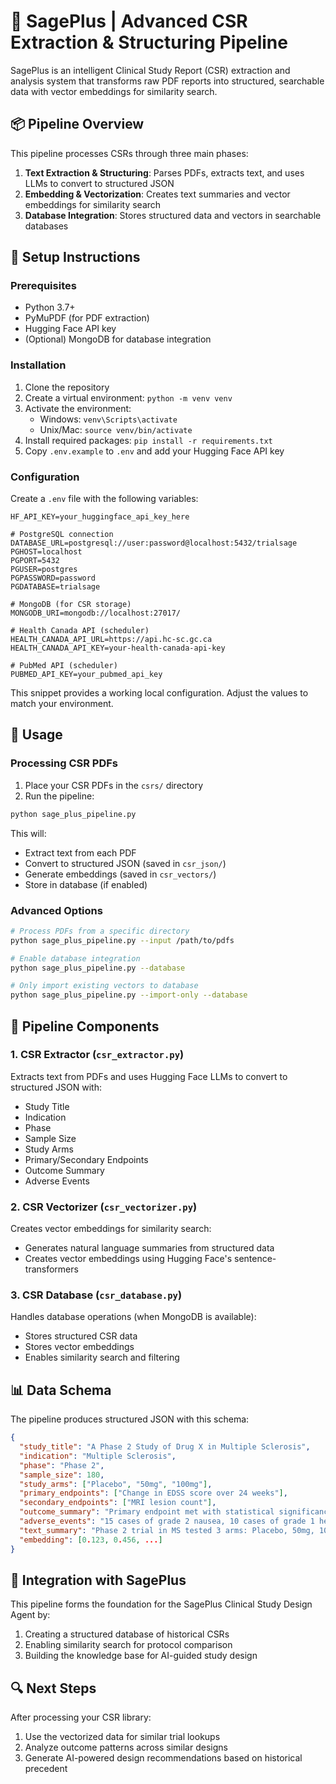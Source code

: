 # 🧠 SagePlus | Advanced CSR Extraction & Structuring Pipeline

SagePlus is an intelligent Clinical Study Report (CSR) extraction and analysis system that transforms raw PDF reports into structured, searchable data with vector embeddings for similarity search.

## 📦 Pipeline Overview

This pipeline processes CSRs through three main phases:

1. **Text Extraction & Structuring**: Parses PDFs, extracts text, and uses LLMs to convert to structured JSON
2. **Embedding & Vectorization**: Creates text summaries and vector embeddings for similarity search
3. **Database Integration**: Stores structured data and vectors in searchable databases

## 🔧 Setup Instructions

### Prerequisites

- Python 3.7+
- PyMuPDF (for PDF extraction)
- Hugging Face API key
- (Optional) MongoDB for database integration

### Installation

1. Clone the repository
2. Create a virtual environment: `python -m venv venv`
3. Activate the environment: 
   - Windows: `venv\Scripts\activate`
   - Unix/Mac: `source venv/bin/activate`
4. Install required packages: `pip install -r requirements.txt`
5. Copy `.env.example` to `.env` and add your Hugging Face API key

### Configuration

Create a `.env` file with the following variables:

```env
HF_API_KEY=your_huggingface_api_key_here

# PostgreSQL connection
DATABASE_URL=postgresql://user:password@localhost:5432/trialsage
PGHOST=localhost
PGPORT=5432
PGUSER=postgres
PGPASSWORD=password
PGDATABASE=trialsage

# MongoDB (for CSR storage)
MONGODB_URI=mongodb://localhost:27017/

# Health Canada API (scheduler)
HEALTH_CANADA_API_URL=https://api.hc-sc.gc.ca
HEALTH_CANADA_API_KEY=your-health-canada-api-key

# PubMed API (scheduler)
PUBMED_API_KEY=your_pubmed_api_key
```

This snippet provides a working local configuration. Adjust the values to match your environment.

## 🚀 Usage

### Processing CSR PDFs

1. Place your CSR PDFs in the `csrs/` directory
2. Run the pipeline:

```bash
python sage_plus_pipeline.py
```

This will:
- Extract text from each PDF
- Convert to structured JSON (saved in `csr_json/`)
- Generate embeddings (saved in `csr_vectors/`)
- Store in database (if enabled)

### Advanced Options

```bash
# Process PDFs from a specific directory
python sage_plus_pipeline.py --input /path/to/pdfs

# Enable database integration
python sage_plus_pipeline.py --database

# Only import existing vectors to database
python sage_plus_pipeline.py --import-only --database
```

## 🧱 Pipeline Components

### 1. CSR Extractor (`csr_extractor.py`)

Extracts text from PDFs and uses Hugging Face LLMs to convert to structured JSON with:
- Study Title
- Indication
- Phase
- Sample Size
- Study Arms
- Primary/Secondary Endpoints
- Outcome Summary
- Adverse Events

### 2. CSR Vectorizer (`csr_vectorizer.py`)

Creates vector embeddings for similarity search:
- Generates natural language summaries from structured data
- Creates vector embeddings using Hugging Face's sentence-transformers

### 3. CSR Database (`csr_database.py`)

Handles database operations (when MongoDB is available):
- Stores structured CSR data
- Stores vector embeddings
- Enables similarity search and filtering

## 📊 Data Schema

The pipeline produces structured JSON with this schema:

```json
{
  "study_title": "A Phase 2 Study of Drug X in Multiple Sclerosis",
  "indication": "Multiple Sclerosis",
  "phase": "Phase 2",
  "sample_size": 180,
  "study_arms": ["Placebo", "50mg", "100mg"],
  "primary_endpoints": ["Change in EDSS score over 24 weeks"],
  "secondary_endpoints": ["MRI lesion count"],
  "outcome_summary": "Primary endpoint met with statistical significance in 100mg group",
  "adverse_events": "15 cases of grade 2 nausea, 10 cases of grade 1 headache",
  "text_summary": "Phase 2 trial in MS tested 3 arms: Placebo, 50mg, 100mg...",
  "embedding": [0.123, 0.456, ...] 
}
```

## 🔄 Integration with SagePlus

This pipeline forms the foundation for the SagePlus Clinical Study Design Agent by:

1. Creating a structured database of historical CSRs
2. Enabling similarity search for protocol comparison
3. Building the knowledge base for AI-guided study design

## 🔍 Next Steps

After processing your CSR library:
1. Use the vectorized data for similar trial lookups
2. Analyze outcome patterns across similar designs
3. Generate AI-powered design recommendations based on historical precedent
